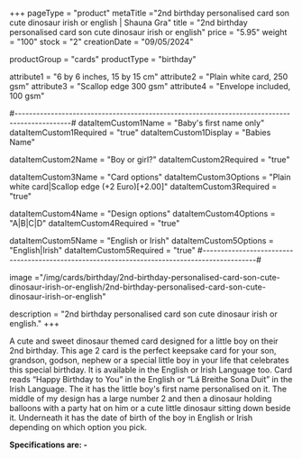 +++
pageType = "product"
metaTitle ="2nd birthday personalised card son cute dinosaur irish or english  | Shauna Gra"
title = "2nd birthday personalised card son cute dinosaur irish or english"
price = "5.95"
weight = "100"
stock = "2"
creationDate = "09/05/2024"

productGroup = "cards"
productType = "birthday"

attribute1 = "6 by 6 inches, 15 by 15 cm" 
attribute2 = "Plain white card, 250 gsm"
attribute3 = "Scallop edge 300 gsm"
attribute4 = "Envelope included, 100 gsm"

#---------------------------------------------------------------------------------------------#
dataItemCustom1Name = "Baby's first name only"
dataItemCustom1Required = "true"
dataItemCustom1Display = "Babies Name"

dataItemCustom2Name = "Boy or girl?"
dataItemCustom2Required = "true"

dataItemCustom3Name = "Card options"
dataItemCustom3Options = "Plain white card|Scallop edge (+2 Euro)[+2.00]"
dataItemCustom3Required = "true"

dataItemCustom4Name = "Design options"
dataItemCustom4Options = "A|B|C|D"
dataItemCustom4Required = "true"

dataItemCustom5Name = "English or Irish"
dataItemCustom5Options = "English|Irish"
dataItemCustom5Required = "true"
#---------------------------------------------------------------------------------------------#

image ="/img/cards/birthday/2nd-birthday-personalised-card-son-cute-dinosaur-irish-or-english/2nd-birthday-personalised-card-son-cute-dinosaur-irish-or-english"

description = "2nd birthday personalised card son cute dinosaur irish or english."
+++

A cute and sweet dinosaur themed card designed for a little boy on their 2nd birthday. This age 2 card is the perfect keepsake card for your son, grandson, godson, nephew or a special little boy in your life that celebrates this special birthday. It is available in the English or Irish Language too. Card reads “Happy Birthday to You” in the English or “Lá Breithe Sona Duit” in the Irish Language. The it has the little boy's first name personalised on it. The middle of my design has a large number 2 and then a dinosaur holding balloons with a party hat on him or a cute little dinosaur sitting down beside it. Underneath it has the date of birth of the boy in English or Irish depending on which option you pick.

**Specifications are: -**
